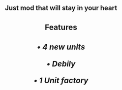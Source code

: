 <div align="center"> 
  <h2>
  Just mod that will stay in your heart 
  <h2>
<div>

<div>
  <h3>
  Features
  <h3>
<div>

<div>
  <h5>
  
  • 4 new units

  • Debily

  • 1 Unit factory

  <h5>
<div>
